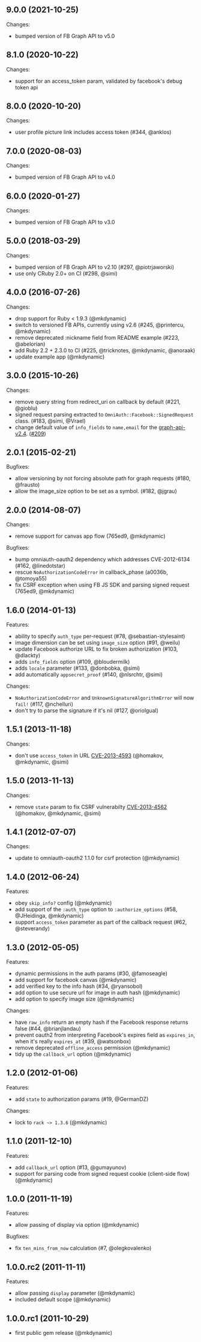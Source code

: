 ## 9.0.0 (2021-10-25)

Changes:

  - bumped version of FB Graph API to v5.0

## 8.1.0 (2020-10-22)

Changes:

  - support for an access_token param, validated by facebook's debug token api

## 8.0.0 (2020-10-20)

Changes:

  - user profile picture link includes access token (#344, @anklos)

## 7.0.0 (2020-08-03)

Changes:

  - bumped version of FB Graph API to v4.0

## 6.0.0 (2020-01-27)

Changes:

  - bumped version of FB Graph API to v3.0

## 5.0.0 (2018-03-29)

Changes:

  - bumped version of FB Graph API to v2.10 (#297, @piotrjaworski)
  - use only CRuby 2.0+ on CI (#298, @simi)

## 4.0.0 (2016-07-26)

Changes:

  - drop support for Ruby < 1.9.3 (@mkdynamic)
  - switch to versioned FB APIs, currently using v2.6 (#245, @printercu, @mkdynamic)
  - remove deprecated :nickname field from README example (#223, @abelorian)
  - add Ruby 2.2 + 2.3.0 to CI (#225, @tricknotes, @mkdynamic, @anoraak)
  - update example app (@mkdynamic)

## 3.0.0 (2015-10-26)

Changes:

  - remove query string from redirect_uri on callback by default (#221, @gioblu)
  - signed request parsing extracted to `OmniAuth::Facebook::SignedRequest` class. (#183, @simi, @Vrael)
  - change default value of `info_fields` to `name,email` for the [graph-api-v2.4](https://developers.facebook.com/blog/post/2015/07/08/graph-api-v2.4/). ([#209](https://github.com/mkdynamic/omniauth-facebook/pull/209))

## 2.0.1 (2015-02-21)

Bugfixes:

  - allow versioning by not forcing absolute path for graph requests (#180, @frausto)
  - allow the image_size option to be set as a symbol. (#182, @jgrau)

## 2.0.0 (2014-08-07)

Changes:

  - remove support for canvas app flow (765ed9, @mkdynamic)

Bugfixes:

  - bump omniauth-oauth2 dependency which addresses CVE-2012-6134 (#162, @linedotstar)
  - rescue `NoAuthorizationCodeError` in callback_phase (a0036b, @tomoya55)
  - fix CSRF exception when using FB JS SDK and parsing signed request (765ed9, @mkdynamic)

## 1.6.0 (2014-01-13)

Features:

  - ability to specify `auth_type` per-request (#78, @sebastian-stylesaint)
  - image dimension can be set using `image_size` option (#91, @weilu)
  - update Facebook authorize URL to fix broken authorization (#103, @dlackty)
  - adds `info_fields` option (#109, @bloudermilk)
  - adds `locale` parameter (#133, @donbobka, @simi)
  - add automatically `appsecret_proof` (#140, @nlsrchtr, @simi)

Changes:

  - `NoAuthorizationCodeError` and `UnknownSignatureAlgorithmError` will now `fail!` (#117, @nchelluri)
  -  don't try to parse the signature if it's nil (#127, @oriolgual)

## 1.5.1 (2013-11-18)

Changes:

  - don't use `access_token` in URL [CVE-2013-4593](https://github.com/mkdynamic/omniauth-facebook/wiki/Access-token-vulnerability:-CVE-2013-4593) (@homakov, @mkdynamic, @simi)

## 1.5.0 (2013-11-13)

Changes:

  - remove `state` param to fix CSRF vulnerabilty [CVE-2013-4562](https://github.com/mkdynamic/omniauth-facebook/wiki/CSRF-vulnerability:-CVE-2013-4562) (@homakov, @mkdynamic, @simi)

## 1.4.1 (2012-07-07)

Changes:

  - update to omniauth-oauth2 1.1.0 for csrf protection (@mkdynamic)

## 1.4.0 (2012-06-24)

Features:

  - obey `skip_info?` config (@mkdynamic)
  - add support of the `:auth_type` option to `:authorize_options` (#58, @JHeidinga, @mkdynamic)
  - support `access_token` parameter as part of the callback request (#62, @steverandy)

## 1.3.0 (2012-05-05)

Features:

  - dynamic permissions in the auth params (#30, @famoseagle)
  - add support for facebook canvas (@mkdynamic)
  - add verified key to the info hash (#34, @ryansobol)
  - add option to use secure url for image in auth hash (@mkdynamic)
  - add option to specify image size (@mkdynamic)

Changes:

  - have `raw_info` return an empty hash if the Facebook response returns false (#44, @brianjlandau)
  - prevent oauth2 from interpreting Facebook's expires field as `expires_in`, when it's really `expires_at` (#39, @watsonbox)
  - remove deprecated `offline_access` permission (@mkdynamic)
  - tidy up the `callback_url` option (@mkdynamic)

## 1.2.0 (2012-01-06)

Features:

  - add `state` to authorization params (#19, @GermanDZ)

Changes:

  - lock to `rack ~> 1.3.6` (@mkdynamic)

## 1.1.0 (2011-12-10)

Features:

  - add `callback_url` option (#13, @gumayunov)
  - support for parsing code from signed request cookie (client-side flow) (@mkdynamic)

## 1.0.0 (2011-11-19)

Features:

  - allow passing of display via option (@mkdynamic)

Bugfixes:

  - fix `ten_mins_from_now` calculation (#7, @olegkovalenko)

## 1.0.0.rc2 (2011-11-11)

Features:

  - allow passing `display` parameter (@mkdynamic)
  - included default scope (@mkdynamic)

## 1.0.0.rc1 (2011-10-29)

  - first public gem release (@mkdynamic)
